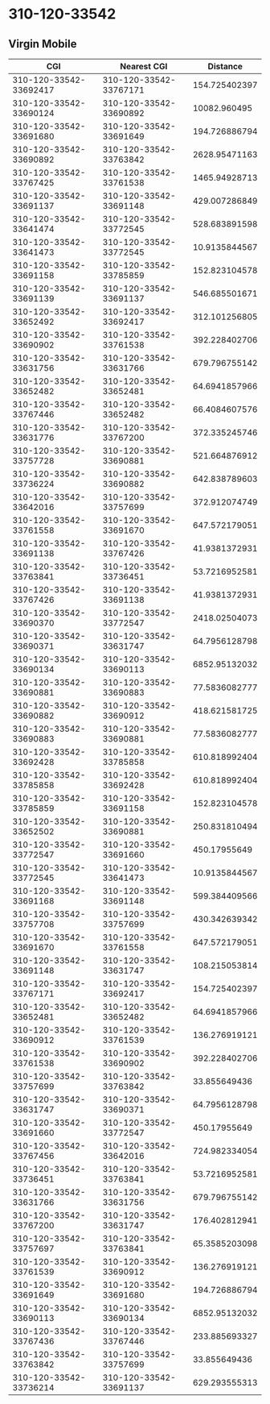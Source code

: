 # 310-120-33542
## Virgin Mobile


| CGI | Nearest CGI | Distance |
|-----|-------------|----------|
| 310-120-33542-33692417 | 310-120-33542-33767171 | 154.725402397 |
| 310-120-33542-33690124 | 310-120-33542-33690892 | 10082.960495 |
| 310-120-33542-33691680 | 310-120-33542-33691649 | 194.726886794 |
| 310-120-33542-33690892 | 310-120-33542-33763842 | 2628.95471163 |
| 310-120-33542-33767425 | 310-120-33542-33761538 | 1465.94928713 |
| 310-120-33542-33691137 | 310-120-33542-33691148 | 429.007286849 |
| 310-120-33542-33641474 | 310-120-33542-33772545 | 528.683891598 |
| 310-120-33542-33641473 | 310-120-33542-33772545 | 10.9135844567 |
| 310-120-33542-33691158 | 310-120-33542-33785859 | 152.823104578 |
| 310-120-33542-33691139 | 310-120-33542-33691137 | 546.685501671 |
| 310-120-33542-33652492 | 310-120-33542-33692417 | 312.101256805 |
| 310-120-33542-33690902 | 310-120-33542-33761538 | 392.228402706 |
| 310-120-33542-33631756 | 310-120-33542-33631766 | 679.796755142 |
| 310-120-33542-33652482 | 310-120-33542-33652481 | 64.6941857966 |
| 310-120-33542-33767446 | 310-120-33542-33652482 | 66.4084607576 |
| 310-120-33542-33631776 | 310-120-33542-33767200 | 372.335245746 |
| 310-120-33542-33757728 | 310-120-33542-33690881 | 521.664876912 |
| 310-120-33542-33736224 | 310-120-33542-33690882 | 642.838789603 |
| 310-120-33542-33642016 | 310-120-33542-33757699 | 372.912074749 |
| 310-120-33542-33761558 | 310-120-33542-33691670 | 647.572179051 |
| 310-120-33542-33691138 | 310-120-33542-33767426 | 41.9381372931 |
| 310-120-33542-33763841 | 310-120-33542-33736451 | 53.7216952581 |
| 310-120-33542-33767426 | 310-120-33542-33691138 | 41.9381372931 |
| 310-120-33542-33690370 | 310-120-33542-33772547 | 2418.02504073 |
| 310-120-33542-33690371 | 310-120-33542-33631747 | 64.7956128798 |
| 310-120-33542-33690134 | 310-120-33542-33690113 | 6852.95132032 |
| 310-120-33542-33690881 | 310-120-33542-33690883 | 77.5836082777 |
| 310-120-33542-33690882 | 310-120-33542-33690912 | 418.621581725 |
| 310-120-33542-33690883 | 310-120-33542-33690881 | 77.5836082777 |
| 310-120-33542-33692428 | 310-120-33542-33785858 | 610.818992404 |
| 310-120-33542-33785858 | 310-120-33542-33692428 | 610.818992404 |
| 310-120-33542-33785859 | 310-120-33542-33691158 | 152.823104578 |
| 310-120-33542-33652502 | 310-120-33542-33690881 | 250.831810494 |
| 310-120-33542-33772547 | 310-120-33542-33691660 | 450.17955649 |
| 310-120-33542-33772545 | 310-120-33542-33641473 | 10.9135844567 |
| 310-120-33542-33691168 | 310-120-33542-33691148 | 599.384409566 |
| 310-120-33542-33757708 | 310-120-33542-33757699 | 430.342639342 |
| 310-120-33542-33691670 | 310-120-33542-33761558 | 647.572179051 |
| 310-120-33542-33691148 | 310-120-33542-33631747 | 108.215053814 |
| 310-120-33542-33767171 | 310-120-33542-33692417 | 154.725402397 |
| 310-120-33542-33652481 | 310-120-33542-33652482 | 64.6941857966 |
| 310-120-33542-33690912 | 310-120-33542-33761539 | 136.276919121 |
| 310-120-33542-33761538 | 310-120-33542-33690902 | 392.228402706 |
| 310-120-33542-33757699 | 310-120-33542-33763842 | 33.855649436 |
| 310-120-33542-33631747 | 310-120-33542-33690371 | 64.7956128798 |
| 310-120-33542-33691660 | 310-120-33542-33772547 | 450.17955649 |
| 310-120-33542-33767456 | 310-120-33542-33642016 | 724.982334054 |
| 310-120-33542-33736451 | 310-120-33542-33763841 | 53.7216952581 |
| 310-120-33542-33631766 | 310-120-33542-33631756 | 679.796755142 |
| 310-120-33542-33767200 | 310-120-33542-33631747 | 176.402812941 |
| 310-120-33542-33757697 | 310-120-33542-33763841 | 65.3585203098 |
| 310-120-33542-33761539 | 310-120-33542-33690912 | 136.276919121 |
| 310-120-33542-33691649 | 310-120-33542-33691680 | 194.726886794 |
| 310-120-33542-33690113 | 310-120-33542-33690134 | 6852.95132032 |
| 310-120-33542-33767436 | 310-120-33542-33767446 | 233.885693327 |
| 310-120-33542-33763842 | 310-120-33542-33757699 | 33.855649436 |
| 310-120-33542-33736214 | 310-120-33542-33691137 | 629.293555313 |
